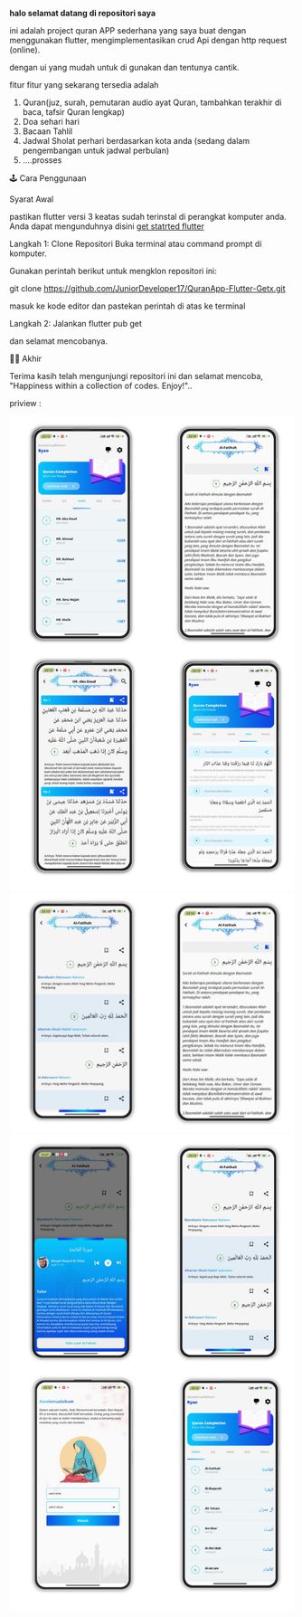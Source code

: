 **halo selamat datang di repositori saya**

ini adalah project quran APP sederhana yang saya buat dengan menggunakan flutter, mengimplementasikan crud Api dengan http request (online).

dengan ui yang mudah untuk di gunakan dan tentunya cantik.

fitur fitur yang sekarang tersedia adalah


1. Quran(juz, surah, pemutaran audio ayat Quran, tambahkan terakhir di baca, tafsir Quran lengkap)
2. Doa sehari hari
3. Bacaan Tahlil
4. Jadwal Sholat perhari berdasarkan kota anda (sedang dalam pengembangan untuk jadwal perbulan)
5. ....prosses




🕹 Cara Penggunaan

Syarat Awal

pastikan flutter versi 3 keatas sudah terinstal di perangkat komputer anda. Anda dapat mengunduhnya disini [get statrted flutter](https://flutter.dev/?gclid=CjwKCAiA-bmsBhAGEiwAoaQNmsDWBfo5H_c6fjGWHzfcJ-Iei1lm2BWoIuqZ4ATfCUykH8E0xV5XwBoCPnwQAvD_BwE&gclsrc=aw.ds)

Langkah 1: Clone Repositori
Buka terminal atau command prompt di komputer.

Gunakan perintah berikut untuk mengklon repositori ini:

git clone https://github.com/JuniorDeveloper17/QuranApp-Flutter-Getx.git

masuk ke kode editor dan pastekan perintah di atas ke terminal


Langkah 2: Jalankan flutter pub get

dan selamat mencobanya.

🐱‍🏍 Akhir


Terima kasih telah mengunjungi repositori ini dan selamat mencoba, "Happiness within a collection of codes. Enjoy!"..


priview : 

![alt text](https://github.com/JuniorDeveloper17/QuranApp-Flutter-Getx/blob/master/assets/priview/Screenshot_2024-01-02-12-13-31-488_com.facebook.litejej.jpg)
![alt text](https://github.com/JuniorDeveloper17/QuranApp-Flutter-Getx/blob/master/assets/priview/Screenshot_2024-01-02-12-13-31-488_com.facebook.liteejj.jpg)
![alt text](https://github.com/JuniorDeveloper17/QuranApp-Flutter-Getx/blob/master/assets/priview/Screenshot_2024-01-02-12-13-31-488_com.facebook.lite-picsay.jpg)
